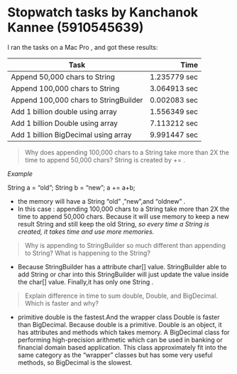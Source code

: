 # Stopwatch tasks by Kanchanok Kannee (5910545639)  

I ran the tasks on a Mac Pro , and got these results: 

Task | Time 
-------|-------:
 Append 50,000 chars to String | 1.235779 sec 
Append 100,000 chars to String | 3.064913 sec 
Append 100,000 chars to StringBuilder | 0.002083 sec 
Add 1 billion double using array | 1.556349 sec
Add 1 billion Double using array | 7.113212 sec
Add 1 billion BigDecimal using array | 9.991447 sec

> Why does appending 100,000 chars to a String take more than 2X the time to append 50,000 chars? 
String is created by += . 

_Example_

String a = “old”;
String b = “new”;
a += a+b;

* the memory will have a String “old” ,”new”,and “oldnew” .
* In this case : appending 100,000 chars to a String take more than 2X the time to append 50,000 chars. Because it will use memory to keep a new result String and still keep the old String, *so every time a String is created, it takes time and use more memories.*


> Why is appending to StringBuilder so much different than appending to String? What is happening to the String? 

* Because StringBuilder  has a attribute char[] value.  StringBuilder able to add String or char  into this StringBuilder will just update the value inside the char[] value. Finally,it has only one String  .


> Explain difference in time to sum double, Double, and BigDecimal. Which is faster and why?

* primitive double is the fastest.And the wrapper class Double is faster than BigDecimal. Because double is a primitive. Double is an object, it has attributes and methods which takes memory. A BigDecimal class for performing high-precision arithmetic which can be used in banking or financial domain based application. This class approximately fit into the same category as the “wrapper” classes but has some very useful methods, so BigDecimal is the slowest.


